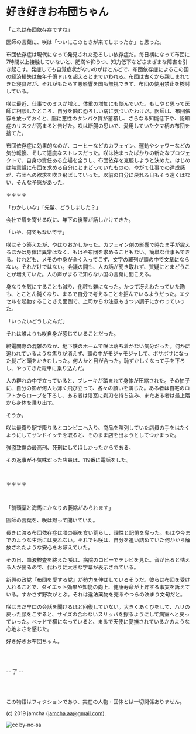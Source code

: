 

# 好き好きお布団ちゃん

「これは布団依存症ですね」

医師の言葉に、咲は「ついにこのときが来てしまったか」と思った。

布団依存症は現代になって発見された恐ろしい依存症だ。毎日横になって布団に7時間以上接触していないと、肥満や抑うつ、知力低下などさまざまな障害を引き起こす。発症しても自覚症状がないのがほとんどで、布団依存症によるこの国の経済損失は毎年千億ドルを超えるとまでいわれる。布団は古くから親しまれてきた寝具だが、それがもたらす悪影響を国も無視できず、布団の使用禁止を検討している。

咲は最近、仕事でのミスが増え、体重の増加にも悩んでいた。もしやと思って医師に相談したところ、自分を蝕む恐ろしい病に気づいたわけだ。医師は、布団依存を放っておくと、脳に悪性のタンパク質が蓄積し、さらなる知能低下や、認知症のリスクが高まると告げた。咲は断腸の思いで、愛用していたクマ柄の布団を捨てた。

布団依存症に効果的なのが、コーヒーなどのカフェイン、運動やシャワーなどの気分転換、そして適度なストレスだった。咲は始まったばかりの新たなプロジェクトで、自身の責任ある立場を全うし、布団依存を克服しようと決めた。はじめは無意識に布団を求める自分にとまどっていたものの、やがて仕事での達成感が、布団への欲求を吹き飛ばしていった。以前の自分に戻れる日もそう遠くはない、そんな予感があった。

＊＊＊＊

「おかしいな」「先輩、どうしました？」

会社で眉を寄せる咲に、年下の後輩が話しかけてきた。

「いや、何でもないです」

咲はそう答えたが、やはりおかしかった。カフェイン剤の影響で時たま手が震えるほかは身体に異常はなく、もはや布団を求めることもない。簡単な仕事もできる。けれども、メモの中身が全く入ってこず、文字の羅列が頭の中で文章にならない。それだけではない。会議の間も、人の話が聞き取れず、質疑にとまどうことが増えていた。人の声がまるで知らない国の言葉に聞こえる。

身なりを気にすることも減り、化粧も雑になった。かつて冴えわたっていた勘も、とことん鈍くなり、まるで自分で考えることを拒んでいるようだった。エクセルを起動することさえ面倒で、上司からの注意もきつい調子にかわっていった。

「いったいどうしたんだ」

それは誰よりも咲自身が感じていることだった。

終電間際の混雑のなか、地下鉄のホームで咲は落ち着かない気分だった。何かに追われているような焦りが消えず、頭の中がモジャモジャして、ボサボサになった髪ごと頭をかきむしった。何人かと目が合った。恥ずかしくなって手を下ろし、やってきた電車に乗り込んだ。

人の群れの中で立っていると、ブレーキが踏まれて身体が圧縮された。その拍子に、自分の影が何人も薄く飛び立って、各々の願いを演じた。ある者は自宅のロフトからロープを下ろし、ある者は浴室に剃刀を持ち込み、またある者は最上階から身体を乗り出す。

そうか。

咲は最寄り駅で降りるとコンビニへ入り、商品を陳列していた店員の手をはたくようにしてサンドイッチを取ると、そのまま店を出ようとしてつかまった。

強盗致傷の最高刑、死刑にしてほしかったからである。

その返事が不気味だった店員は、119番に電話をした。

<br>

＊＊＊＊

<br>

「前頭葉と海馬にかなりの萎縮がみられます」

医師の言葉を、咲は黙って聞いていた。

長きに渡る布団依存症は咲の脳を食い荒らし、理性と記憶を奪った。もはや今までのような生活には戻れない。それでも咲は、自分を追い詰めていた何かから解放されたような安心をおぼえていた。

その日、血液検査を終えた咲は、病院のロビーでテレビを見た。音が出ると怯える人が出るので、代わりに大きな字幕が表示されている。

新興の政党『布団を愛する党』が勢力を伸ばしているそうだ。彼らは布団を受け入れることで、ダイエット効果や知能の向上、健康寿命が上昇する事実を訴えている。すかさず野次がとぶ。それは違法薬物を売るやつらの決まり文句だと。

咲はまだ早口の会話を聞けるほど回復していない。大きくあくびをして、ハリの戻った顔をこすると、サイズの合わないスリッパを擦るようにして病室へと戻っていった。ベッドで横になっていると、まるで天使に愛撫されているかのような心地よさを感じた。

好き好きお布団ちゃん。

<br>
<br>

-- 了 --

<br>
<br>

この物語はフィクションであり、実在の人物・団体とは一切関係ありません。  

(c) 2019 jamcha (jamcha.aa@gmail.com).  

![cc by-nc-sa](https://i.creativecommons.org/l/by-nc-sa/4.0/88x31.png)  

